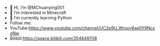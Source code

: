 - 👋 Hi, I’m @MChuanying001
- 👀 I’m interested in Minecraft
- 🌱 I’m currently learning Python
- Follow me:
- YouTube:https://www.youtube.com/channel/UC2p9U_Wrqvv6xe0Y9NcxoNw
- Bilibili:https://space.bilibili.com/354849708

<!---
MChuanying001/MChuanying001 is a ✨ special ✨ repository because its `README.md` (this file) appears on your GitHub profile.
You can click the Preview link to take a look at your changes.
--->
